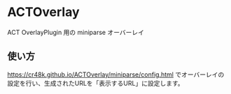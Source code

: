 # ACTOverlay
ACT OverlayPlugin 用の miniparse オーバーレイ

## 使い方
https://cr48k.github.io/ACTOverlay/miniparse/config.html でオーバーレイの設定を行い、生成されたURLを「表示するURL」に設定します。
